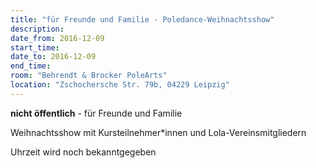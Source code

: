 ```yaml
---
title: "für Freunde und Familie - Poledance-Weihnachtsshow"
description: 
date_from: 2016-12-09
start_time: 
date_to: 2016-12-09
end_time: 
room: "Behrendt & Brocker PoleArts"
location: "Zschochersche Str. 79b, 04229 Leipzig"
---
```

**nicht öffentlich** - für Freunde und Familie

Weihnachtsshow mit Kursteilnehmer*innen und Lola-Vereinsmitgliedern

Uhrzeit wird noch bekanntgegeben